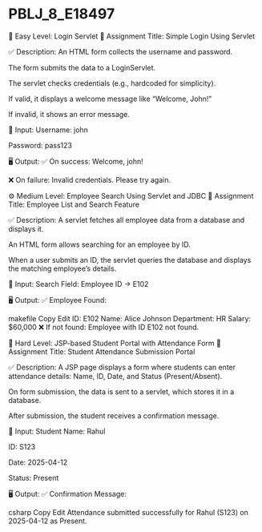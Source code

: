 # PBLJ_8_E18497
🔰 Easy Level: Login Servlet
📘 Assignment Title: Simple Login Using Servlet

✅ Description:
An HTML form collects the username and password.

The form submits the data to a LoginServlet.

The servlet checks credentials (e.g., hardcoded for simplicity).

If valid, it displays a welcome message like “Welcome, John!”

If invalid, it shows an error message.

📝 Input:
Username: john

Password: pass123

🖥️ Output:
✅ On success: Welcome, john!

❌ On failure: Invalid credentials. Please try again.

⚙️ Medium Level: Employee Search Using Servlet and JDBC
📘 Assignment Title: Employee List and Search Feature

✅ Description:
A servlet fetches all employee data from a database and displays it.

An HTML form allows searching for an employee by ID.

When a user submits an ID, the servlet queries the database and displays the matching employee’s details.

📝 Input:
Search Field: Employee ID → E102

🖥️ Output:
✅ Employee Found:

makefile
Copy
Edit
ID: E102
Name: Alice Johnson
Department: HR
Salary: $60,000
❌ If not found: Employee with ID E102 not found.

🧠 Hard Level: JSP-based Student Portal with Attendance Form
📘 Assignment Title: Student Attendance Submission Portal

✅ Description:
A JSP page displays a form where students can enter attendance details: Name, ID, Date, and Status (Present/Absent).

On form submission, the data is sent to a servlet, which stores it in a database.

After submission, the student receives a confirmation message.

📝 Input:
Student Name: Rahul

ID: S123

Date: 2025-04-12

Status: Present

🖥️ Output:
✅ Confirmation Message:

csharp
Copy
Edit
Attendance submitted successfully for Rahul (S123) on 2025-04-12 as Present.
